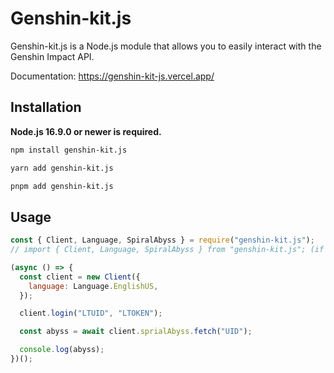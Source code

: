 # Genshin-kit.js

Genshin-kit.js is a Node.js module that allows you to easily interact with the Genshin Impact API.

Documentation: https://genshin-kit-js.vercel.app/

## Installation
**Node.js 16.9.0 or newer is required.**

```bash
npm install genshin-kit.js
```
```bash
yarn add genshin-kit.js
```
```bash
pnpm add genshin-kit.js
```

## Usage
```js
const { Client, Language, SpiralAbyss } = require("genshin-kit.js");
// import { Client, Language, SpiralAbyss } from "genshin-kit.js"; (if you use typescript/ESM)

(async () => {
  const client = new Client({
    language: Language.EnglishUS,
  });

  client.login("LTUID", "LTOKEN");

  const abyss = await client.sprialAbyss.fetch("UID");

  console.log(abyss);
})();
```
